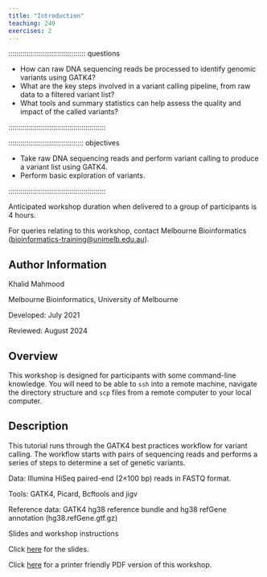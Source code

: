 ```yaml
---
title: "Introduction"
teaching: 240
exercises: 2
---
```


:::::::::::::::::::::::::::::::::::::: questions 

- How can raw DNA sequencing reads be processed to identify genomic variants using GATK4?
- What are the key steps involved in a variant calling pipeline, from raw data to a filtered variant list?
- What tools and summary statistics can help assess the quality and impact of the called variants?

::::::::::::::::::::::::::::::::::::::::::::::::

::::::::::::::::::::::::::::::::::::: objectives

- Take raw DNA sequencing reads and perform variant calling to produce a variant list using GATK4.
- Perform basic exploration of variants.

::::::::::::::::::::::::::::::::::::::::::::::::

Anticipated workshop duration when delivered to a group of participants is 4 hours. 

For queries relating to this workshop, contact Melbourne Bioinformatics (bioinformatics-training@unimelb.edu.au).

## Author Information
Khalid Mahmood

Melbourne Bioinformatics, University of Melbourne

Developed: July 2021

Reviewed: August 2024

## Overview

This workshop is designed for participants with some command-line knowledge. You will need to be able to `ssh` into a remote machine, navigate the directory structure and `scp` files from a remote computer to your local computer.

## Description 

This tutorial runs through the GATK4 best practices workflow for variant calling. The workflow starts with pairs of sequencing reads and performs a series of steps to determine a set of genetic variants.

Data: Illumina HiSeq paired-end (2×100 bp) reads in FASTQ format.

Tools: GATK4, Picard, Bcftools and jigv

Reference data: GATK4 hg38 reference bundle and hg38 refGene annotation (hg38.refGene.gtf.gz)

Slides and workshop instructions

Click [here](https://www.melbournebioinformatics.org.au/tutorials/tutorials/variant_calling_gatk1/files/VariantCallingUsingGATK4.pdf) for the slides.

Click [here](https://www.melbournebioinformatics.org.au/tutorials/tutorials/variant_calling_gatk1/files/variant_calling_gatk1.pdf) for a printer friendly PDF version of this workshop.


[r-markdown]: https://rmarkdown.rstudio.com/
